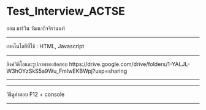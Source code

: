 # Test_Interview_ACTSE

ออม มาร์วิน วัฒนากิจจิรานนท์ 
<hr>
เทคโนโลยีที่ใช้ :
HTML, Javascript
<hr>
ลิงค์วิดิโอและรูปภาพของข้อสอบ
https://drive.google.com/drive/folders/1-YALJL-W3hOYzSkS5a9Wu_FmIwEKBWpj?usp=sharing
<hr>

<hr>
วิธีดูคำตอบ
F12 + console
<hr>
